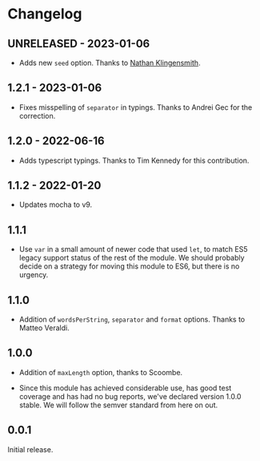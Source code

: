 # Changelog

## UNRELEASED - 2023-01-06

* Adds new `seed` option. Thanks to [Nathan Klingensmith](https://github.com/IamParadoxdotexe).

## 1.2.1 - 2023-01-06

* Fixes misspelling of `separator` in typings. Thanks to Andrei Gec for the correction.

## 1.2.0 - 2022-06-16

* Adds typescript typings. Thanks to Tim Kennedy for this contribution.

## 1.1.2 - 2022-01-20

* Updates mocha to v9.

## 1.1.1

* Use `var` in a small amount of newer code that used `let`, to match ES5 legacy support status of the rest of the module. We should probably decide on a strategy for moving this module to ES6, but there is no urgency.

## 1.1.0

* Addition of `wordsPerString`, `separator` and `format` options. Thanks to Matteo Veraldi.

## 1.0.0

* Addition of `maxLength` option, thanks to Scoombe.

* Since this module has achieved considerable use, has good test coverage and has had no bug reports, we've declared version 1.0.0 stable. We will follow the semver standard from here on out.

## 0.0.1

Initial release.
